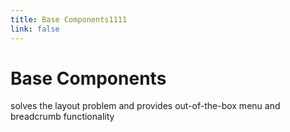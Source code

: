 ```yaml
---
title: Base Components1111
link: false
---
```


# Base Components

solves the layout problem and provides out-of-the-box menu and breadcrumb functionality